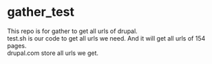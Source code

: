 # gather_test
This repo is for gather to get all urls of drupal.  
test.sh is our code to get all urls we need. And it will get all urls of 154 pages.    
drupal.com store all urls we get.  
